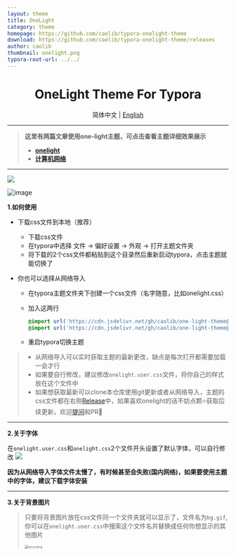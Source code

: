 ```yaml
---
layout: theme
title: OneLight
category: theme
homepage: https://github.com/caolib/typora-onelight-theme
download: https://github.com/caolib/typora-onelight-theme/releases
author: caolib
thumbnail: onelight.png
typora-root-url: ../../
---
```


<h1 align='center'>OneLight Theme For Typora</h1>

  <p align="center">
    <a>简体中文</a>
    |
    <a href="./README_en.md">English</a>
  </p>
  
---

> **这里有两篇文章使用one-light主题，可点击查看主题详细效果展示**
>
> - **[onelight](https://bin-sites.pages.dev/onelight)**
> - **[计算机网络](https://bin-sites.pages.dev/net/计算机网络)**

---

![](https://s2.loli.net/2024/12/15/8owUutvPmiQxCWI.png)

![image](https://s2.loli.net/2024/12/15/8yOnx3Kkj2htecp.png)

**1.如何使用**

- 下载css文件到本地（推荐）
  - 下载css文件
  - 在typora中选择 文件 → 偏好设置 → 外观 → 打开主题文件夹
  - 将下载的2个css文件都粘贴到这个目录然后重新启动typora，点击主题就能切换了

- 你也可以选择从网络导入

  - 在typora主题文件夹下创建一个css文件（名字随意，比如onelight.css）

  - 加入这两行

    ```css
    @import url('https://cdn.jsdelivr.net/gh/caolib/one-light-theme@main/onelight.css');
    @import url('https://cdn.jsdelivr.net/gh/caolib/one-light-theme@main/onelight.user.css');
    ```

  - 重启typora切换主题


> - 从网络导入可以实时获取主题的最新更改，缺点是每次打开都需要加载一会才行
> - 如果要自行修改，建议修改`onelight.user.css`文件，将你自己的样式放在这个文件中
> - 如果想获取最新可以clone本仓库使用git更新或者从网络导入，主题的css文件都在右侧[Release](https://github.com/caolib/theme.typora.io/releases)中，如果喜欢onelight的话不妨点颗⭐获取后续更新，欢迎[提问](https://github.com/caolib/typora-onelight-theme/issues)和PR👏

---

**2.关于字体**

在`onelight.user.css`和`onelight.css`2个文件开头设置了默认字体，可以自行修改
![](https://github.com/user-attachments/assets/ab75260f-cff0-43b7-b8e5-dfea38e8525c)

**因为从网络导入字体文件太慢了，有时候甚至会失败(国内网络)，如果要使用主题中的字体，建议下载字体安装**

---

**3.关于背景图片**

> 只要将背景图片放在css文件同一个文件夹就可以显示了，文件名为`bg.gif`,你可以在`onelight.user.css`中搜索这个文件名并替换成任何你想显示的其他图片
>
> <img src="https://s2.loli.net/2024/12/15/Fn6LcrKWC2dlp1J.gif" alt="recording" style="zoom: 50%;" />
